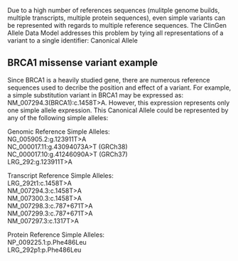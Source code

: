 Due to a high number of references sequences (mulitple genome builds, multiple transcripts, multiple protein sequences), even simple variants can be represented with regards to multiple reference sequences. The ClinGen Allele Data Model addresses this problem by tying all representations of a variant to a single identifier: Canonical Allele  

BRCA1 missense variant example
---
Since BRCA1 is a heavily studied gene, there are numerous reference sequences used to decribe the position and effect of a variant. 
For example, a simple substitution variant in BRCA1 may be expressed as: NM_007294.3(BRCA1):c.1458T>A. However, this expression represents only one simple allele expression. This Canonical Allele could be represented by any of the following simple alleles:

Genomic Reference Simple Alleles:  
  NG_005905.2:g.123911T>A  
  NC_000017.11:g.43094073A>T (GRCh38)  
  NC_000017.10:g.41246090A>T (GRCh37)  
  LRG_292:g.123911T>A

Transcript Reference Simple Alleles:  
LRG_292t1:c.1458T>A  
NM_007294.3:c.1458T>A  
NM_007300.3:c.1458T>A  
NM_007298.3:c.787+671T>A  
NM_007299.3:c.787+671T>A  
NM_007297.3:c.1317T>A

Protein Reference Simple Alleles:  
NP_009225.1:p.Phe486Leu  
LRG_292p1:p.Phe486Leu


